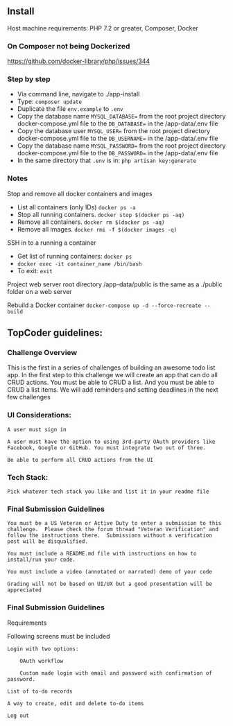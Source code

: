 
## Install

Host machine requirements:
PHP 7.2 or greater, Composer, Docker

### On Composer not being Dockerized
https://github.com/docker-library/php/issues/344

### Step by step
- Via command line, navigate to ./app-install
- Type: ```composer update```
- Duplicate the file ```env.example``` to ```.env```
- Copy the database name ```MYSQL_DATABASE=``` from the root project directory docker-compose.yml file to the ```DB_DATABASE=``` in the /app-data/.env file 
- Copy the database user ```MYSQL_USER=``` from the root project directory docker-compose.yml file to the ```DB_USERNAME=``` in the /app-data/.env file 
- Copy the database name ```MYSQL_PASSWORD=``` from the root project directory docker-compose.yml file to the ```DB_PASSWORD=``` in the /app-data/.env file 
- In the same directory that ```.env``` is in: ```php artisan key:generate```

### Notes

Stop and remove all docker containers and images

- List all containers (only IDs) ```docker ps -a```
- Stop all running containers. ```docker stop $(docker ps -aq)```
- Remove all containers. ```docker rm $(docker ps -aq)```
- Remove all images. ```docker rmi -f $(docker images -q)```

SSH in to a running a container
- Get list of running containers: ```docker ps```
- ```docker exec -it container_name /bin/bash```
- To exit: ```exit```

Project web server root directory
/app-data/public is the same as a ./public folder on a web server

Rebuild a Docker container
```docker-compose up -d --force-recreate --build```

## TopCoder guidelines:

### Challenge Overview

This is the first in a series of challenges of building an awesome todo list app. In the first step to this challenge we will create an app that can do all CRUD actions. You must be able to CRUD a list. And you must be able to CRUD a list items. We will add reminders and setting deadlines in the next few challenges

### UI Considerations:

    A user must sign in

    A user must have the option to using 3rd-party OAuth providers like Facebook, Google or GitHub. You must integrate two out of three.

    Be able to perform all CRUD actions from the UI

### Tech Stack:

    Pick whatever tech stack you like and list it in your readme file

### Final Submission Guidelines

    You must be a US Veteran or Active Duty to enter a submission to this challenge.  Please check the forum thread "Veteran Verification" and follow the instructions there.  Submissions without a verification post will be disqualified.

    You must include a README.md file with instructions on how to install/run your code.

    You must include a video (annotated or narrated) demo of your code

    Grading will not be based on UI/UX but a good presentation will be appreciated

### Final Submission Guidelines

Requirements

Following screens must be included

    Login with two options:

        OAuth workflow

        Custom made login with email and password with confirmation of password.

    List of to-do records

    A way to create, edit and delete to-do items

    Log out
